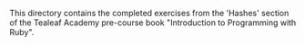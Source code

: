 This directory contains the completed exercises from the 'Hashes' section of the Tealeaf Academy pre-course book
"Introduction to Programming with Ruby".